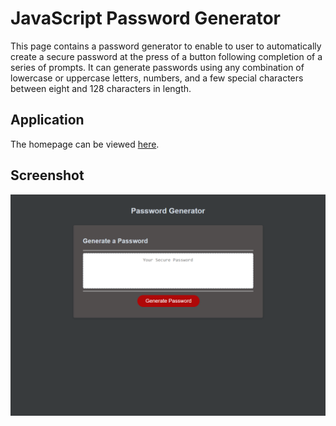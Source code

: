 # JavaScript Password Generator
This page contains a password generator to enable to user to automatically create a secure password at the press of a button following completion of a series of prompts. It can generate passwords using any combination of lowercase or uppercase letters, numbers, and a few special characters between eight and 128 characters in length.

## Application
The homepage can be viewed [here](https://chocochip287.github.io/js-password-generator/).

## Screenshot
![Homepage screenshot](./assets/images/homepage-screenshot.png)